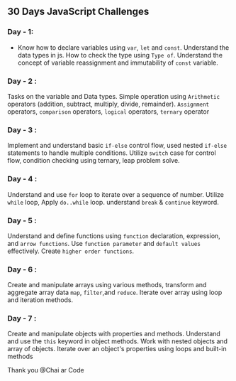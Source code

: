 ## 30 Days JavaScript Challenges

### Day - 1:

- Know how to declare variables using `var`, `let` and `const`. Understand the data types in js. How to check the type using `Type of`. Understand the concept of variable reassignment and immutability of `const` variable.

### Day - 2 :

Tasks on the variable and Data types. Simple operation using `Arithmetic` operators (addition, subtract, multiply, divide, remainder). `Assignment` operators, `comparison` operators, `logical` operators, `ternary` operator

### Day - 3 :

Implement and understand basic `if-else` control flow, used nested `if-else` statements to handle multiple conditions. Utilize `switch` case for control flow, condition checking using ternary, leap problem solve.

### Day - 4 :

Understand and use `for` loop to iterate over a sequence of number. Utilize `while` loop, Apply `do..while` loop. understand `break` & `continue` keyword.

### Day - 5 :

Understand and define functions using `function` declaration, expression, and `arrow functions`. Use `function parameter` and `default values` effectively. Create `higher order functions`.

### Day - 6 :

Create and manipulate arrays using various methods, transform and aggregate array data `map`, `filter`,and `reduce`. Iterate over array using loop and iteration methods.

### Day - 7 :

Create and manipulate objects with properties and methods. Understand and use the `this` keyword in object methods. Work with nested objects and array of objects. Iterate over an object's properties using loops and built-in methods

Thank you @Chai ar Code
